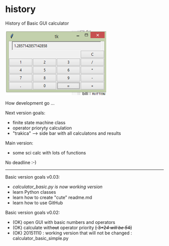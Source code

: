 # history
History of Basic GUI calculator

![Image of calculator v0.02](https://github.com/VjeranKenda/calculator_basic/blob/master/calculator_basic_1.png)

How development go ...

Next version goals:
- finite state machine class
- operator prioryty calculation
- "trakica" --> side bar with all calculatons and results

Main version:
- some sci calc with lots of functions

No deadline :-)

-----------------------------------

Basic version goals v0.03:
- *calculator_basic.py is now working version*
- learn Python classes
- learn how to create "cute" readme.md
- learn how to use GitHub

Basic version goals v0.02:
- (OK) open GUI with basic numbers and operators
- (OK) calculate with~~out~~ operator priority ~~[ 3+2*4 will be 5*4]~~
- (OK) 20151110 : working version that will not be changed : calculator_basic_simple.py 
